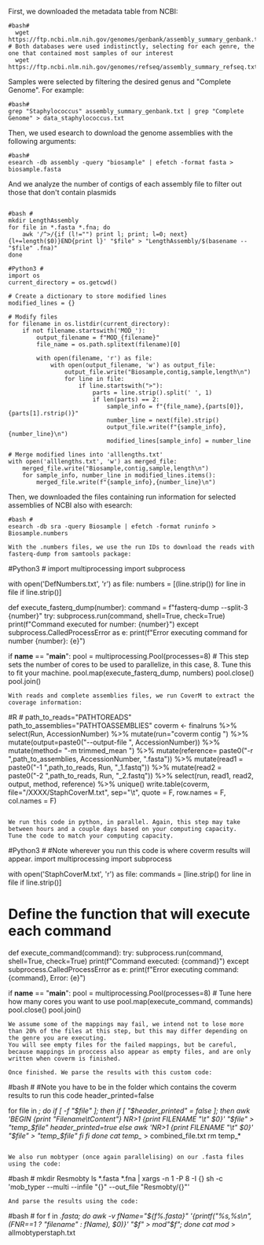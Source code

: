 First, we downloaded the metadata table from NCBI:

```
#bash#
  wget https://ftp.ncbi.nlm.nih.gov/genomes/genbank/assembly_summary_genbank.txt # Both databases were used indistinctly, selecting for each genre, the one that contained most samples of our interest
  wget https://ftp.ncbi.nlm.nih.gov/genomes/refseq/assembly_summary_refseq.txt

```
Samples were selected by filtering the desired genus and "Complete Genome". For example:

```
#bash#
grep "Staphylococcus" assembly_summary_genbank.txt | grep "Complete Genome" > data_staphylococcus.txt
```

Then, we used esearch to download the genome assemblies with the following arguments:

```
#bash#
esearch -db assembly -query "biosample" | efetch -format fasta > biosample.fasta

```
And we analyze the number of contigs of each assembly file to filter out those that don't contain plasmids


```

#bash #
mkdir LengthAssembly
for file in *.fasta *.fna; do
    awk '/^>/{if (l!="") print l; print; l=0; next}{l+=length($0)}END{print l}' "$file" > "LengthAssembly/$(basename -- "$file" .fna)"
done

#Python3 #
import os
current_directory = os.getcwd()

# Create a dictionary to store modified lines
modified_lines = {}

# Modify files
for filename in os.listdir(current_directory):
    if not filename.startswith('MOD_'):
        output_filename = f"MOD_{filename}"
        file_name = os.path.splitext(filename)[0]
        
        with open(filename, 'r') as file:
            with open(output_filename, 'w') as output_file:
                output_file.write("Biosample,contig,sample,length\n")
                for line in file:
                    if line.startswith(">"):
                        parts = line.strip().split(' ', 1)
                        if len(parts) == 2:
                            sample_info = f"{file_name},{parts[0]},{parts[1].rstrip()}"
                            number_line = next(file).strip()
                            output_file.write(f"{sample_info},{number_line}\n")
                            modified_lines[sample_info] = number_line

# Merge modified lines into 'alllengths.txt'
with open('alllengths.txt', 'w') as merged_file:
    merged_file.write("Biosample,contig,sample,length\n")
    for sample_info, number_line in modified_lines.items():
        merged_file.write(f"{sample_info},{number_line}\n")
```

Then, we downloaded the files containing run information for selected assemblies of NCBI also with esearch: 

```
#bash #
esearch -db sra -query Biosample | efetch -format runinfo > Biosample.numbers
```

```
With the .numbers files, we use the run IDs to download the reads with fasterq-dump from samtools package:

```
#Python3 #
import multiprocessing
import subprocess

with open('DefNumbers.txt', 'r') as file:    numbers = [(line.strip()) for line in file if line.strip()]

def execute_fasterq_dump(number):
    command = f"fasterq-dump --split-3 {number}"
    try:
        subprocess.run(command, shell=True, check=True)
        print(f"Command executed for number: {number}")
    except subprocess.CalledProcessError as e:
        print(f"Error executing command for number {number}: {e}")

if __name__ == "__main__":
    pool = multiprocessing.Pool(processes=8)     # This step sets the number of cores to be used to parallelize, in this case, 8. Tune this to fit your machine.
    pool.map(execute_fasterq_dump, numbers)
    pool.close()
    pool.join()

```
With reads and complete assemblies files, we run CoverM to extract the coverage information:

```
#R #
path_to_reads="PATHTOREADS"
path_to_assemblies="PATHTOASSEMBLIES"
coverm <- finalruns %>% select(Run, AccessionNumber) %>% 
  mutate(run="coverm contig ") %>% 
  mutate(output=paste0("--output-file ", AccessionNumber)) %>% 
  mutate(method= "-m trimmed_mean ") %>% 
  mutate(reference= paste0("-r ",path_to_assemblies, AccessionNumber, ".fasta")) %>% 
  mutate(read1 = paste0("-1 ",path_to_reads, Run, "_1.fastq")) %>% 
  mutate(read2 = paste0("-2 ",path_to_reads, Run, "_2.fastq")) %>% 
  select(run, read1, read2, output, method, reference) %>% unique()
write.table(coverm, file="/XXXX/StaphCoverM.txt", sep="\t", quote = F, row.names = F, col.names = F)
```

We run this code in python, in parallel. Again, this step may take between hours and a couple days based on your computing capacity.
Tune the code to match your computing capacity.
```
#Python3 #
#Note wherever you run this code is where coverm results will appear. 
import multiprocessing
import subprocess

with open('StaphCoverM.txt', 'r') as file:
    commands = [line.strip() for line in file if line.strip()]

# Define the function that will execute each command
def execute_command(command):
    try:
        subprocess.run(command, shell=True, check=True)
        print(f"Command executed: {command}")
    except subprocess.CalledProcessError as e:
        print(f"Error executing command: {command}, Error: {e}")

if __name__ == "__main__":
    pool = multiprocessing.Pool(processes=8) # Tune here how many cores you want to use
    pool.map(execute_command, commands)
    pool.close()
    pool.join()
```
We assume some of the mappings may fail, we intend not to lose more than 20% of the files at this step, but this may differ depending on the genre you are executing.
You will see empty files for the failed mappings, but be careful, because mappings in proccess also appear as empty files, and are only written when coverm is finished. 

Once finished. We parse the results with this custom code:
```
#bash #
#Note you have to be in the folder which contains the coverm results to run this code
header_printed=false

for file in *; do
    if [ -f "$file" ]; then
        if [ "$header_printed" = false ]; then
            awk 'BEGIN {print "Filename\tContent"} NR>1 {print FILENAME "\t" $0}' "$file" > "temp_$file"
            header_printed=true
        else
            awk 'NR>1 {print FILENAME "\t" $0}' "$file" > "temp_$file"
        fi
    fi
done
cat temp_* > combined_file.txt
rm temp_*
```

We also run mobtyper (once again parallelising) on our .fasta files using the code:

```
#bash #
mkdir Resmobty
ls *.fasta *.fna | xargs -n 1 -P 8 -I {} sh -c 'mob_typer --multi --infile "{}" --out_file "Resmobty/{}"'
```
And parse the results using the code:
```
#bash #
for f in *.fasta; do awk -v fName="${f%.fasta}" '{printf("%s,%s\n", (FNR==1 ? "filename" : fName), $0)}' "$f" > mod"$f"; done
cat mod* > allmobtyperstaph.txt
```





